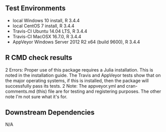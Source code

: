 ## Test Environments

* local Windows 10 install, R 3.4.4
* local CentOS 7 install, R 3.4.4
* Travis-CI Ubuntu 14.04 LTS, R 3.4.4
* Travis-CI MacOSX 16.7.0, R 3.4.4
* AppVeyor Windows Server 2012 R2 x64 (build 9600), R 3.4.4

## R CMD check results

2 Errors: Proper use of this package requires a Julia installation. This is noted in the installation
          guide. The Travis and AppVeyor tests show that on the major operating systems, if this is
          installed, then the package will successfully pass its tests.
2 Note: The appveyor.yml and cran-comments.md (this) file are for testing and registering purposes.
        The other note I'm not sure what it's for.

## Downstream Dependencies

N/A
